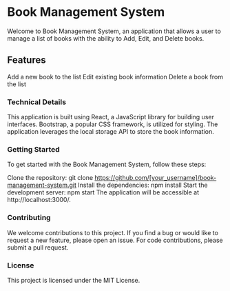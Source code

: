 # Book Management System

Welcome to Book Management System, an application that allows a user to manage a list of books with the ability to Add, Edit, and Delete books.



## Features

Add a new book to the list
Edit existing book information
Delete a book from the list


### Technical Details

This application is built using React, a JavaScript library for building user interfaces. Bootstrap, a popular CSS framework, is utilized for styling. The application leverages the local storage API to store the book information.

### Getting Started

To get started with the Book Management System, follow these steps:

Clone the repository: git clone https://github.com/[your_username]/book-management-system.git
Install the dependencies: npm install
Start the development server: npm start
The application will be accessible at http://localhost:3000/.

### Contributing

We welcome contributions to this project. If you find a bug or would like to request a new feature, please open an issue. For code contributions, please submit a pull request.

### License

This project is licensed under the MIT License.




